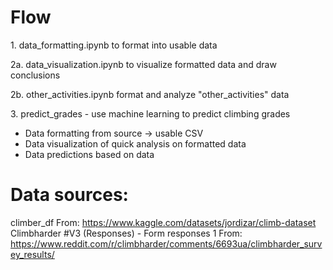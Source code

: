 # Flow
1\. data_formatting.ipynb to format into usable data

2a. data_visualization.ipynb to visualize formatted data and draw conclusions

2b. other_activities.ipynb format and analyze "other_activities" data

3\. predict_grades - use machine learning to predict climbing grades

- Data formatting from source -> usable CSV
- Data visualization of quick analysis on formatted data
- Data predictions based on data

# Data sources:
climber_df From: https://www.kaggle.com/datasets/jordizar/climb-dataset
Climbharder #V3 (Responses) - Form responses 1 From: https://www.reddit.com/r/climbharder/comments/6693ua/climbharder_survey_results/